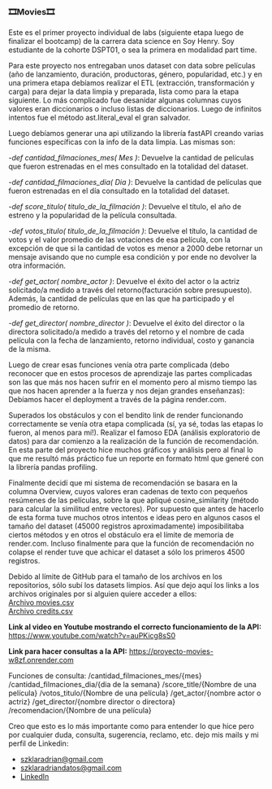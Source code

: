 ### 🎞️**Movies**🎞️

Este es el primer proyecto individual de labs (siguiente etapa luego de finalizar el bootcamp) de la carrera data science en Soy Henry. Soy estudiante de la cohorte DSPT01, o sea la primera en modalidad part time.

Para este proyecto nos entregaban unos dataset con data sobre películas (año de lanzamiento, duración, productoras, género, popularidad, etc.) y en una primera etapa debíamos realizar el ETL (extracción, transformación y carga) para dejar la data limpia y preparada, lista como para la etapa siguiente. Lo más complicado fue desanidar algunas columnas cuyos valores eran diccionarios o incluso listas de diccionarios. Luego de infinitos intentos fue el método ast.literal_eval el gran salvador.

Luego debíamos generar una api utilizando la librería fastAPI creando varias funciones específicas con la info de la data limpia. Las mismas son:

*-def cantidad_filmaciones_mes( Mes )*: Devuelve la cantidad de películas que fueron estrenadas en el mes consultado en la totalidad del dataset.

*-def cantidad_filmaciones_dia( Dia )*: Devuelve la cantidad de películas que fueron estrenadas en el día consultado en la totalidad del dataset.

*-def score_titulo( titulo_de_la_filmación )*: Devuelve el título, el año de estreno y la popularidad de la película consultada.

*-def votos_titulo( titulo_de_la_filmación )*: Devuelve el título, la cantidad de votos y el valor promedio de las votaciones de esa película, con la excepción de que si la cantidad de votos es menor a 2000 debe retornar un mensaje avisando que no cumple esa condición y por ende no devolver la otra información.

*-def get_actor( nombre_actor )*: Devuelve el éxito del actor o la actriz solicitado/a medido a través del retorno(facturación sobre presupuesto). Además, la cantidad de películas que en las que ha participado y el promedio de retorno.

*-def get_director( nombre_director )*: Devuelve el éxito del director o la directora solicitado/a medido a través del retorno y el nombre de cada película con la fecha de lanzamiento, retorno individual, costo y ganancia de la misma.

Luego de crear esas funciones venía otra parte complicada (debo reconocer que en estos procesos de aprendizaje las partes complicadas son las que más nos hacen sufrir en el momento pero al mismo tiempo las que nos hacen aprender a la fuerza y nos dejan grandes enseñanzas): Debíamos hacer el deployment a través de la página render.com.

Superados los obstáculos y con el bendito link de render funcionando correctamente se venía otra etapa complicada (sí, ya sé, todas las etapas lo fueron, al menos para mí!). Realizar el famoso EDA (análisis exploratorio de datos) para dar comienzo a la realización de la función de recomendación. En esta parte del proyecto hice muchos gráficos y análisis pero al final lo que me resultó más práctico fue un reporte en formato html que generé con la librería pandas profiling.

Finalmente decidí que mi sistema de recomendación se basara en la columna Overview, cuyos valores eran cadenas de texto con pequeños resúmenes de las películas, sobre la que apliqué cosine_similarity (método para calcular la similitud entre vectores). Por supuesto que antes de hacerlo de esta forma tuve muchos otros intentos e ideas pero en algunos casos el tamaño del dataset (45000 registros aproximadamente) imposibilitaba ciertos métodos y en otros el obstáculo era el límite de memoria de render.com. Incluso finalmente para que la función de recomendación no colapse el render tuve que achicar el dataset a sólo los primeros 4500 registros.

Debido al límite de GitHub para el tamaño de los archívos en los repositorios, sólo subí los datasets limpios. Así que dejo aquí los links a los archivos originales por si alguien quiere acceder a ellos:  
[Archivo movies.csv](https://drive.google.com/file/d/1NsemqaN83nSCiXJAK-Zpg-yb2iC0NMgu/view?usp=sharing)  
[Archivo credits.csv](https://drive.google.com/file/d/1ILLlv0zh9o32_bQTaGeRSVj5rpf1yzs6/view?usp=sharing)

**Link al video en Youtube mostrando el correcto funcionamiento de la API:**
https://www.youtube.com/watch?v=auPKicg8sS0

**Link para hacer consultas a la API:**
https://proyecto-movies-w8zf.onrender.com

Funciones de consulta:
/cantidad_filmaciones_mes/{mes}
/cantidad_filmaciones_dia/{dia de la semana}
/score_title/{Nombre de una película}
/votos_titulo/{Nombre de una película}
/get_actor/{nombre actor o actriz}
/get_director/{nombre director o directora}
/recomendacion/{Nombre de una película}


Creo que esto es lo más importante como para entender lo que hice pero por cualquier duda, consulta, sugerencia, reclamo, etc. dejo mis mails y mi perfil de Linkedin:

- szklaradrian@gmail.com
- szklaradriandatos@gmail.com
- [LinkedIn](www.linkedin.com/in/adrian-szklar)
